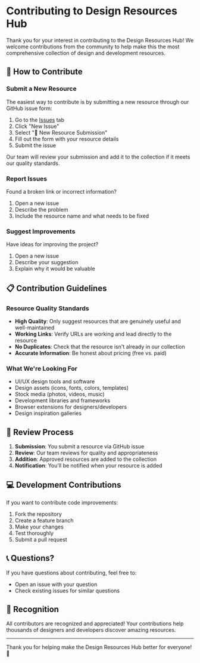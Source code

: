 # Contributing to Design Resources Hub

Thank you for your interest in contributing to the Design Resources Hub! We welcome contributions from the community to help make this the most comprehensive collection of design and development resources.

## 🚀 How to Contribute

### Submit a New Resource

The easiest way to contribute is by submitting a new resource through our GitHub issue form:

1. Go to the [Issues](../../issues) tab
2. Click "New Issue"
3. Select "🎨 New Resource Submission"
4. Fill out the form with your resource details
5. Submit the issue

Our team will review your submission and add it to the collection if it meets our quality standards.

### Report Issues

Found a broken link or incorrect information?

1. Open a new issue
2. Describe the problem
3. Include the resource name and what needs to be fixed

### Suggest Improvements

Have ideas for improving the project?

1. Open a new issue
2. Describe your suggestion
3. Explain why it would be valuable

## 📋 Contribution Guidelines

### Resource Quality Standards

- **High Quality**: Only suggest resources that are genuinely useful and well-maintained
- **Working Links**: Verify URLs are working and lead directly to the resource
- **No Duplicates**: Check that the resource isn't already in our collection
- **Accurate Information**: Be honest about pricing (free vs. paid)

### What We're Looking For

- UI/UX design tools and software
- Design assets (icons, fonts, colors, templates)
- Stock media (photos, videos, music)
- Development libraries and frameworks
- Browser extensions for designers/developers
- Design inspiration galleries

## 🔄 Review Process

1. **Submission**: You submit a resource via GitHub issue
2. **Review**: Our team reviews for quality and appropriateness
3. **Addition**: Approved resources are added to the collection
4. **Notification**: You'll be notified when your resource is added

## 💻 Development Contributions

If you want to contribute code improvements:

1. Fork the repository
2. Create a feature branch
3. Make your changes
4. Test thoroughly
5. Submit a pull request

## 📞 Questions?

If you have questions about contributing, feel free to:

- Open an issue with your question
- Check existing issues for similar questions

## 🎉 Recognition

All contributors are recognized and appreciated! Your contributions help thousands of designers and developers discover amazing resources.

---

Thank you for helping make the Design Resources Hub better for everyone! 🎨
